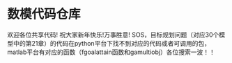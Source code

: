 # 数模代码仓库
欢迎各位共享代码!
祝大家新年快乐!万事胜意!
SOS，目标规划问题（对应30个模型中的第21章）的代码在python平台下找不到对应的代码或者可调用的包，matlab平台有对应的函数（fgoalattain函数和gamultiobj）各位搜索一波！！
